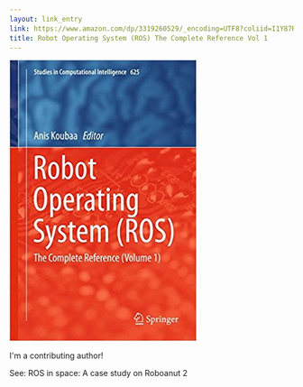 ```yaml
---
layout: link_entry
link: https://www.amazon.com/dp/3319260529/_encoding=UTF8?coliid=I1Y87RX8RTX0I5&colid=1M8OFKMYORXSO&psc=0
title: Robot Operating System (ROS) The Complete Reference Vol 1
---
```

![Robot Operating System (ROS) The Complete Reference Vol 1](/images/2016-07-01/SpringerROS.jpg "Robot Operating System (ROS) The Complete Reference Vol 1")


I'm a contributing author!

See: ROS in space: A case study on Roboanut 2
